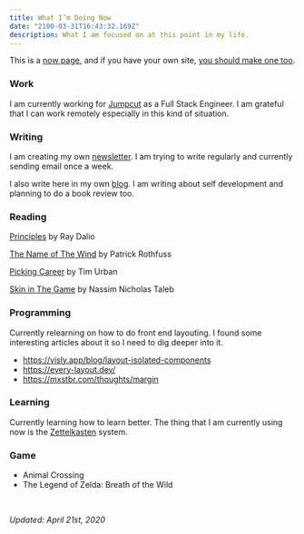 ```yaml
---
title: What I’m Doing Now
date: "2100-03-31T16:43:32.169Z"
description: What I am focused on at this point in my life.
---
```


This is a [now page](https://nownownow.com/about), and if you have your own site, [you should make one too](https://nownownow.com/about).

### Work
I am currently working for [Jumpcut](https://jumpcut.com) as a Full Stack Engineer. I am grateful that I can work remotely especially in this kind of situation.

### Writing
I am creating my own [newsletter](https://juliancanderson.com/subscribe). I am trying to write regularly and currently sending email once a week.

I also write here in my own [blog](https://juliancanderson.com/blog). I am writing about self development and planning to do a book review too.

### Reading
[Principles](https://www.goodreads.com/book/show/34536488-principles) by Ray Dalio

[The Name of The Wind](https://www.goodreads.com/book/show/186074.The_Name_of_the_Wind?ac=1&from_search=true) by Patrick Rothfuss

[Picking Career](https://waitbutwhy.com/2018/04/picking-career.html) by Tim Urban

[Skin in The Game](https://www.goodreads.com/book/show/36064445-skin-in-the-game) by Nassim Nicholas Taleb

### Programming
Currently relearning on how to do front end layouting. I found some interesting articles about it so I need to dig deeper into it.

- https://visly.app/blog/layout-isolated-components
- https://every-layout.dev/
- https://mxstbr.com/thoughts/margin

### Learning
Currently learning how to learn better. The thing that I am currently using now is the [Zettelkasten](http://zettelkasten.de) system.

### Game
- Animal Crossing
- The Legend of Zelda: Breath of the Wild

<br>

*Updated: April 21st, 2020*